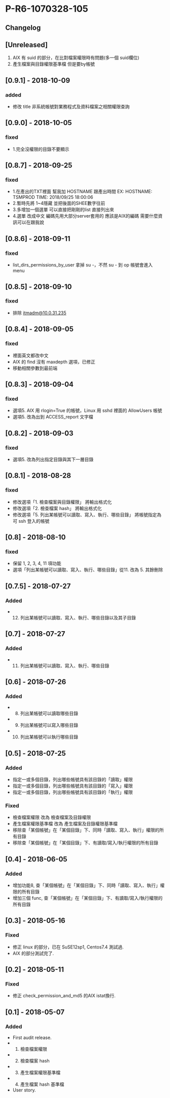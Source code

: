 # P-R6-1070328-105
## Changelog

## [Unreleased]
1.  AIX 有 suid 的部分，在比對檔案權限時有問題(多一個 suid欄位)
2. 產生檔案與目錄權限基準檔 但是要by帳號


## [0.9.1] - 2018-10-09
### added
- 修改 title 非系統帳號對業務程式及資料檔案之相關權限查詢

## [0.9.0] - 2018-10-05
### fixed
- 1.完全沒權限的目錄不要顯示

## [0.8.7] - 2018-09-25
### fixed

- 1.在產出的TXT裡面  幫我加 HOSTNAME 跟產出時間 EX: HOSTNAME: TSMPROD  TIME: 2018/09/25  18:00:06
- 2.暫時先將  1~4隱藏  並把後面的SHEE數字往前
- 3.多增加一個選單  可以直接把剛剛的list 直接列出來
- 4.選單 改成中文 編碼先用大部分server套用的   應該是AIX的編碼  需要什麼資訊可以在跟我說


## [0.8.6] - 2018-09-11
### fixed
- list_dirs_permissions_by_user 拿掉 su -，不然 su - 到 op 帳號會進入 menu


## [0.8.5] - 2018-09-10
### fixed
- 排除 itmadm@10.0.31.235

## [0.8.4] - 2018-09-05
### fixed
- 裡面英文都改中文
- AIX 的 find 沒有 maxdepth 選項，已修正
- 移動相關參數到最前端

## [0.8.3] - 2018-09-04
### fixed
 - 選項5. AIX 用 rlogin=True 的帳號，Linux 用 sshd 裡面的 AllowUsers 帳號
 - 選項5. 改為出到 ACCESS_report 文字檔


## [0.8.2] - 2018-09-03
### fixed
 - 選項5. 改為列出指定目錄與其下一層目錄


## [0.8.1] - 2018-08-28
### fixed
 - 修改選項「1. 檢查檔案與目錄權限」 將輸出格式化
 - 修改選項「2. 檢查檔案 hash」    將輸出格式化
 - 修改選項「5. 列出某帳號可以讀取、寫入、執行、哪些目錄」  將帳號指定為可 ssh 登入的帳號


## [0.8] - 2018-08-10
### fixed
 - 保留 1, 2, 3, 4, 11 項功能
 - 選項「列出某帳號可以讀取、寫入、執行、哪些目錄」從11. 改為 5. 其餘刪除


## [0.7.5] - 2018-07-27
### Added
 - 12. 列出某帳號可以讀取、寫入、執行、哪些目錄以及其子目錄


## [0.7] - 2018-07-27
### Added
 - 11. 列出某帳號可以讀取、寫入、執行、哪些目錄


## [0.6] - 2018-07-26
### Added
 - 8. 列出某帳號可以讀取哪些目錄
 - 9. 列出某帳號可以寫入哪些目錄
 - 10. 列出某帳號可以執行哪些目錄


## [0.5] - 2018-07-25
### Added
 - 指定一或多個目錄，列出哪些帳號具有該目錄的「讀取」權限
 - 指定一或多個目錄，列出哪些帳號具有該目錄的「寫入」權限
 - 指定一或多個目錄，列出哪些帳號具有該目錄的「執行」權限
### Fixed
 - 檢查檔案權限 改為 檢查檔案及目錄權限
 - 產生檔案權限基準檔 改為 產生檔案及目錄權限基準檔
 - 移除查「某個帳號」在「某個目錄」下、同時「讀取、寫入、執行」權限的所有目錄
 - 移除查「某個帳號」在「某個目錄」下、有讀取/寫入/執行權限的所有目錄

## [0.4] - 2018-06-05
### Added
 - 增加功能8, 查「某個帳號」在「某個目錄」下、同時「讀取、寫入、執行」權限的所有目錄
 - 增加三個 func, 查「某個帳號」在「某個目錄」下、有讀取/寫入/執行權限的所有目錄

## [0.3] - 2018-05-16
### Fixed
 - 修正 linux 的部分，已在 SuSE12sp1, Centos7.4 測試過.
 - AIX 的部分測試完了.

## [0.2] - 2018-05-11
### Fixed
 - 修正 check_permission_and_md5 的AIX istat換行.

## [0.1] - 2018-05-07
### Added
 - First audit release.
 - 1. 檢查檔案權限
 - 2. 檢查檔案 hash
 - 3. 產生檔案權限基準檔      
 - 4. 產生檔案 hash 基準檔
 - User story.